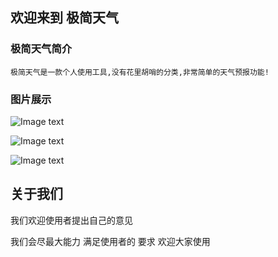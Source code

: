 ## 欢迎来到 极简天气    



### 极简天气简介

    极简天气是一款个人使用工具,没有花里胡哨的分类,非常简单的天气预报功能!



### 图片展示
![Image text](https://fengsha886.github.io/FGWeather.gitub.io/home.png)

![Image text](https://fengsha886.github.io/FGWeather.gitub.io/detail.png)

![Image text](https://fengsha886.github.io/FGWeather.gitub.io/7dya.png)
## 关于我们
我们欢迎使用者提出自己的意见

我们会尽最大能力
满足使用者的
要求
欢迎大家使用



